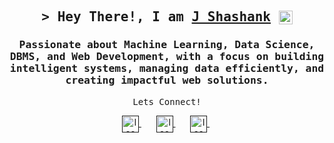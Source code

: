 <h2 align="center">
        <samp> &gt; Hey There!, I am
                <b><a target="_blank" href="https://jsshashank.github.io/">J Shashank</a></b> <img  align="center" src="https://em-content.zobj.net/source/telegram/386/waving-hand_1f44b.webp" width="22px" height="22px" alt="hi">
        </samp>
</h2>

<h3 align="center">
        <samp>
                Passionate about Machine Learning, Data Science, DBMS, and Web Development, with a focus on building intelligent systems, managing data efficiently, and creating impactful web solutions.
        </samp>
</h3>

<div align="center">
 <p align="center">
        <p><samp>Lets Connect!</samp></p>
       <div align="center">
<a href="">
  <img align="center" src="https://img.icons8.com/doodle/48/domain.png" alt="Icon" width="27" height="27">
</a>&nbsp;&nbsp;&nbsp&nbsp;&nbsp
<a href="">
  <img align="center" src="https://img.icons8.com/doodle/48/linkedin--v2.png" alt="Icon" width="27" height="27">
</a>&nbsp;&nbsp;&nbsp&nbsp;&nbsp
<a href="">
  <img align="center" src="https://img.icons8.com/doodle/48/mail-contact.png" alt="Icon" width="27" height="27"> 
</a>&nbsp
</div>
    </p>
</div>
